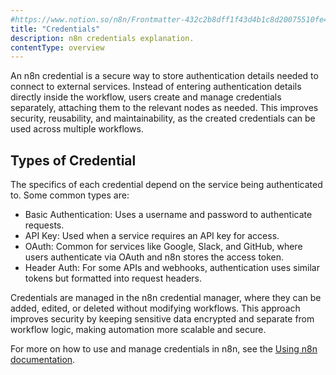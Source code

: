 ```yaml
---
#https://www.notion.so/n8n/Frontmatter-432c2b8dff1f43d4b1c8d20075510fe4
title: "Credentials"
description: n8n credentials explanation.
contentType: overview
---
```


An n8n credential is a secure way to store authentication details needed to connect to external services. Instead of entering authentication details directly inside the workflow, users create and manage credentials separately, attaching them to the relevant nodes as needed. This improves security, reusability, and maintainability, as the created credentials can be used across multiple workflows.

## Types of Credential

The specifics of each credential depend on the service being authenticated to. Some common types are:

- Basic Authentication: Uses a username and password to authenticate requests.
- API Key: Used when a service requires an API key for access.
- OAuth: Common for services like Google, Slack, and GitHub, where users authenticate via OAuth and n8n stores the access token.
- Header Auth: For some APIs and webhooks, authentication uses similar tokens but formatted into request headers.

Credentials are managed in the n8n credential manager, where they can be added, edited, or deleted without modifying workflows. This approach improves security by keeping sensitive data encrypted and separate from workflow logic, making automation more scalable and secure.

For more on how to use and manage credentials in n8n, see the [Using n8n documentation](/credentials/index.md).
